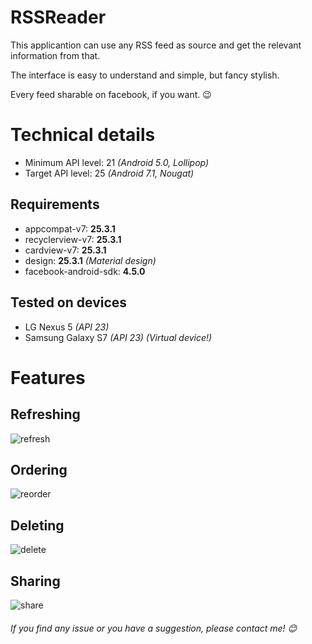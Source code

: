 # RSSReader
This applicantion can use any RSS feed as source and get the relevant information from that. 

The interface is easy to understand and simple, but fancy stylish.

Every feed sharable on facebook, if you want. :wink:

# Technical details 
* Minimum API level: 21 _(Android 5.0, Lollipop)_
* Target API level: 25 _(Android 7.1, Nougat)_

## Requirements
* appcompat-v7: __25.3.1__
* recyclerview-v7: __25.3.1__
* cardview-v7: __25.3.1__
* design: __25.3.1__ _(Material design)_
* facebook-android-sdk: __4.5.0__

## Tested on devices
* LG Nexus 5 _(API 23)_
* Samsung Galaxy S7 _(API 23)_ _(Virtual device!)_

# Features

## Refreshing
![refresh](https://cloud.githubusercontent.com/assets/19217964/26286771/3bdab8c4-3e6d-11e7-8c07-996a83374ff3.gif)

## Ordering
![reorder](https://cloud.githubusercontent.com/assets/19217964/26286782/6e7cfee0-3e6d-11e7-867a-823332aec28a.gif)

## Deleting
![delete](https://cloud.githubusercontent.com/assets/19217964/26286783/70901d34-3e6d-11e7-972f-a0077aa6e233.gif)

## Sharing
![share](https://cloud.githubusercontent.com/assets/19217964/26286784/72f9dbd2-3e6d-11e7-9425-44c349a134ef.gif)

###### If you find any issue or you have a suggestion, please contact me! :blush:
